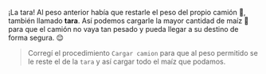 <gs-attire attire-url="https://raw.githubusercontent.com/MumukiProject/mumuki-guia-gobstones-productividad/master/assets/attires/config_1582225722094.json"></gs-attire>

<gs-toolbox toolbox-url="https://raw.githubusercontent.com/MumukiProject/mumuki-guia-gobstones-brazos-roboticos/master/assets/toolbox_1581090983723.xml"></gs-toolbox>

¡La tara! Al peso anterior había que restarle el peso del propio camión :truck:, también llamado **tara**. Así podemos cargarle la mayor cantidad de maíz :corn: para que el camión no vaya tan pesado y pueda llegar a su destino de forma segura. :relieved:

> Corregí el procedimiento `Cargar camion` para que al peso permitido se le reste el de la `tara` y así cargar todo el maíz que podamos.